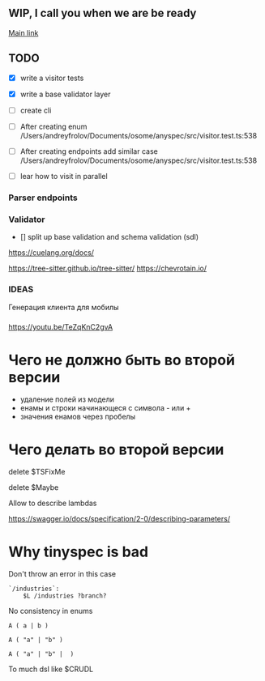 [](https://astexplorer.net/)

## WIP, I call you when we are be ready 

[Main link](https://excalidraw.com/#json=4790454524575744,zoP_ISTzjIbi1HhB6ErtWw)

## TODO

- [x] write a visitor tests
- [x] write a base validator layer
- [ ] create cli
- [ ] After creating enum /Users/andreyfrolov/Documents/osome/anyspec/src/visitor.test.ts:538

- [ ] After creating endpoints add similar case /Users/andreyfrolov/Documents/osome/anyspec/src/visitor.test.ts:538
- [ ] lear how to visit in parallel


### Parser endpoints



### Validator

- [] split up base validation and schema validation (sdl)


https://cuelang.org/docs/

https://tree-sitter.github.io/tree-sitter/
https://chevrotain.io/

### IDEAS

Генерация клиента для мобилы


###



https://youtu.be/TeZqKnC2gvA




# Чего не должно быть во второй версии

* удаление полей из модели
* енамы и строки начинающеся с символа - или +
* значения енамов через пробелы


# Чего делать во второй версии



delete $TSFixMe

delete $Maybe

Allow to describe lambdas



https://swagger.io/docs/specification/2-0/describing-parameters/


# Why tinyspec is bad

Don't throw an error in this case

```
`/industries`:
    $L /industries ?branch?

```

No consistency in enums

```
A ( a | b )

A ( "a" | "b" )

A ( "a" | "b" |  )

```

To much dsl like $CRUDL
